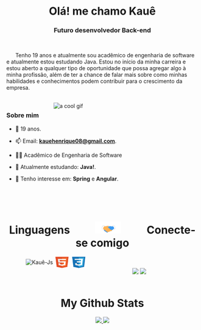 <h1 align="center"> Olá! me chamo Kauê</h1>

<h3 align="center"> Futuro desenvolvedor Back-end </h3>

<br/>
  
  <p>
&nbsp;&nbsp;&nbsp;&nbsp;&nbsp; Tenho 19 anos e atualmente sou acadêmico de engenharia de software e atualmente estou estudando Java. Estou no início da minha carreira e estou aberto a qualquer tipo de oportunidade que possa agregar algo à minha profissão, além de ter a chance de falar mais sobre como minhas habilidades e conhecimentos podem contribuir para o crescimento da empresa.
</p>

<br>
<img src="https://cdna.artstation.com/p/assets/images/images/028/102/058/original/pixel-jeff-matrix-s.gif?1593487263" width="380" align='right' alt="a cool gif" />
<h3> Sobre mim </h3>

- 🎂 19 anos.

- 📫 Email: **kauehenrique08@gmail.com**.

- 👨‍🎓 Acadêmico de Engenharia de Software

- 🧠 Atualmente estudando: **Java!**.

- 👀 Tenho interesse em: **Spring** e **Angular**.

<br/>
<br/>
<br/>

<h1 align="center"> Linguagens &nbsp;&nbsp;&nbsp;&nbsp;&nbsp;&nbsp;&nbsp;&nbsp; <img src="https://github.com/macagua/macagua/blob/master/assets/img/icons/handshake.gif" height="32px" alt="Connect with me" /> &nbsp;&nbsp;&nbsp;&nbsp;&nbsp;&nbsp;&nbsp;&nbsp; Conecte-se comigo</h1>

<div>
  &nbsp;&nbsp;&nbsp;&nbsp;&nbsp;&nbsp;&nbsp;&nbsp;&nbsp;&nbsp;&nbsp;&nbsp;
  <img align="center" alt="Kauê-Js" height="30" width="40" src="https://icongr.am/devicon/java-original-wordmark.svg?size=128&color=currentColor">
  <img align="center" alt="Kauê-HTML" height="30" width="40" src="https://raw.githubusercontent.com/devicons/devicon/master/icons/html5/html5-original.svg">
  <img align="center" alt="Kauê-CSS" height="30" width="40" src="https://raw.githubusercontent.com/devicons/devicon/master/icons/css3/css3-original.svg"> 
&nbsp;&nbsp;&nbsp;&nbsp;&nbsp;&nbsp;&nbsp;&nbsp;&nbsp;&nbsp;&nbsp;&nbsp;&nbsp;&nbsp;&nbsp;&nbsp;&nbsp;&nbsp;&nbsp;&nbsp;&nbsp;&nbsp;&nbsp;&nbsp;&nbsp;&nbsp;&nbsp;&nbsp;&nbsp;&nbsp;&nbsp;&nbsp;&nbsp;&nbsp;&nbsp;&nbsp;&nbsp;&nbsp;&nbsp;&nbsp;&nbsp;&nbsp;&nbsp;&nbsp;&nbsp;&nbsp;&nbsp;&nbsp;&nbsp;&nbsp;&nbsp;&nbsp;&nbsp;&nbsp;&nbsp;&nbsp;&nbsp;&nbsp;&nbsp;&nbsp;&nbsp;&nbsp;&nbsp;&nbsp;&nbsp;&nbsp;&nbsp;&nbsp;&nbsp;&nbsp;&nbsp;&nbsp;&nbsp;&nbsp;&nbsp;&nbsp;&nbsp;&nbsp;&nbsp;&nbsp;&nbsp;&nbsp;&nbsp;
  <a href = "mailto:kauehenrique08@gmail.com"><img src="https://img.shields.io/badge/-Gmail-%23333?style=for-the-badge&logo=gmail&logoColor=white" target="_blank"></a>
  <a href="https://www.linkedin.com/in/kau%C3%AA-corr%C3%AAa-546bb31a9/" target="_blank"><img src="https://img.shields.io/badge/-LinkedIn-%230077B5?style=for-the-badge&logo=linkedin&logoColor=white" target="_blank"></a>
  
  
  <br>
  <br>
  
 <h1 align="center"> My Github Stats </h1>

<p align="center">
  <a href="https://github.com/kauecorrea">
  <img height="180em" src="https://github-readme-stats.vercel.app/api?username=kauecorrea&show_icons=true&theme=synthwave&include_all_commits=true&count_private=true"/>
  <img height="180em" src="https://github-readme-stats.vercel.app/api/top-langs/?username=kauecorrea&layout=compact&langs_count=7&theme=synthwave"/>
</p>
